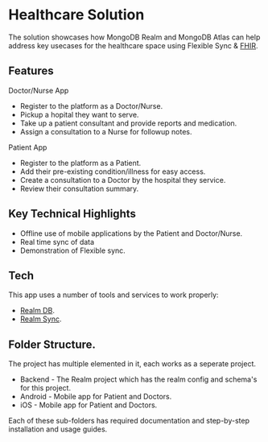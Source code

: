 # Healthcare Solution

The solution showcases how MongoDB Realm and MongoDB Atlas can help address key usecases for the healthcare space using Flexible Sync & [FHIR](https://www.hl7.org/fhir/overview.html).

## Features

Doctor/Nurse App

- Register to the platform as a Doctor/Nurse.
- Pickup a hopital they want to serve.
- Take up a patient consultant and provide reports and medication.
- Assign a consultation to a Nurse for followup notes.

Patient App

- Register to the platform as a Patient.
- Add their pre-existing condition/illness for easy access.
- Create a consultation to a Doctor by the hospital they service.
- Review their consultation summary.


## Key Technical Highlights
- Offline use of mobile applications by the Patient and Doctor/Nurse.
- Real time sync of data 
- Demonstration of Flexible sync.

## Tech

This app uses a number of tools and services to work properly:

- [Realm DB](https://docs.mongodb.com/realm/cloud/).
- [Realm Sync](https://docs.mongodb.com/realm/sync/).

## Folder Structure.

The project has multiple elemented in it, each works as a seperate project.

 - Backend - The Realm project which has the realm config and schema's for this project.
 - Android - Mobile app for Patient and Doctors.
 - iOS - Mobile app for Patient and Doctors.
 
Each of these sub-folders has required documentation and step-by-step installation and usage guides.
